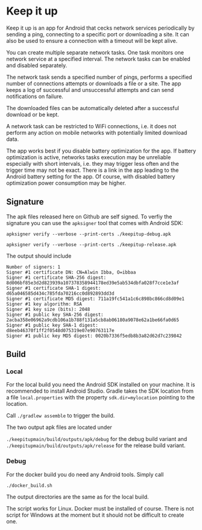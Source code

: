 # Keep it up

Keep it up is an app for Android that cecks network services periodically by sending a ping, connecting to a specific port or downloading a site. It can also be used to ensure a connection with a timeout will be kept alive.

You can create multiple separate network tasks. One task monitors one network service at a specified interval. The network tasks can be enabled and disabled separately.

The network task sends a specified number of pings, performs a specified number of connections attempts or downloads a file or a site. The app keeps a log of successful and unsuccessful attempts and can send notifications on failure.

The downloaded files can be automatically deleted after a successful download or be kept.

A network task can be restricted to WiFi connections, i.e. it does not perform any action on mobile networks with potentially limited download data.

The app works best if you disable  battery optimization for the app. If battery optimization is active, networks tasks execution may be unreliable especially with short intervals, i.e. they may trigger less often and the trigger time may not be exact. There is a link in the app leading to the Android battery setting for the app. Of course, with disabled battery optimization power consumption may be higher.

## Signature

The apk files released here on Github are self signed. To verfiy the signature you can use the `apksigner` tool that comes with Android SDK:

`apksigner verify --verbose --print-certs ./keepitup-debug.apk`

`apksigner verify --verbose --print-certs ./keepitup-release.apk`

The output should include

```
Number of signers: 1
Signer #1 certificate DN: CN=Alwin Ibba, O=ibbaa
Signer #1 certificate SHA-256 digest: 8d006bf85e3d2d823939a107378358944178ed39e5ab534dbfa028f7cce1e3af
Signer #1 certificate SHA-1 digest: d65a046585d434c785fda70216cc0d892893dd3d
Signer #1 certificate MD5 digest: 711a19fc541a1c6c898bc866cd8d09e1
Signer #1 key algorithm: RSA
Signer #1 key size (bits): 2048
Signer #1 public key SHA-256 digest: 2acba358e06962a9cdb106a1b788f131a5cb8ab06180a9078e62a1be66fa0d65
Signer #1 public key SHA-1 digest: d8eeb46370f1ff2f0548d075319e07e90763117e
Signer #1 public key MD5 digest: 0020b7336f5edb8b3a82d62d7c239842
```

## Build

### Local

For the local build you need the Android SDK installed on your machine. It is recommended to install Android Studio. Gradle takes the SDK location from a file `local.properties` with the property `sdk.dir=mylocation` pointing to the location.

Call `./gradlew assemble` to trigger the build.

The two output apk files are located under

`./keepitupmain/build/outputs/apk/debug` for the debug build variant and `./keepitupmain/build/outputs/apk/release` for the release build variant.

### Debug

For the docker build you do need any Android tools. Simply call

`./docker_build.sh`

The output directories are the same as for the local build. 

The script works for Linux. Docker must be installed of course. There is not script for Windows at the moment but it should not be difficult to create one.


